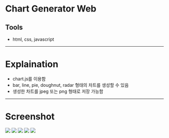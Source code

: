 # Chart Generator Web

## Tools
* html, css, javascript

---

# Explaination
* chart.js를 이용함
* bar, line, pie, doughnut, radar 형태의 차트를 생성할 수 있음 
* 생성한 차트를 jpeg 또는 png 형태로 저장 가능함

---

# Screenshot
<img src="images/chart1.png">
<img src="images/chart2.png">
<img src="images/chart3.png">
<img src="images/chart4.png">
<img src="images/chart5.png">
